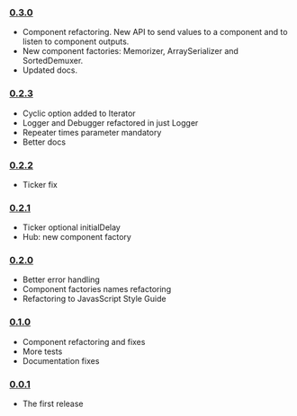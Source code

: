 ### [0.3.0](https://github.com/pmros/graflow/releases/tag/v0.3.0)
- Component refactoring. New API to send values to a component and to listen to component outputs.
- New component factories: Memorizer, ArraySerializer and SortedDemuxer.
- Updated docs.

### [0.2.3](https://github.com/pmros/graflow/releases/tag/v0.2.3)
- Cyclic option added to Iterator
- Logger and Debugger refactored in just Logger
- Repeater times parameter mandatory
- Better docs

### [0.2.2](https://github.com/pmros/graflow/releases/tag/v0.2.2)
- Ticker fix

### [0.2.1](https://github.com/pmros/graflow/releases/tag/v0.2.1)
- Ticker optional initialDelay
- Hub: new component factory

### [0.2.0](https://github.com/pmros/graflow/releases/tag/v0.2.0)
- Better error handling
- Component factories names refactoring
- Refactoring to JavasScript Style Guide

### [0.1.0](https://github.com/pmros/graflow/releases/tag/v0.1.0)
- Component refactoring and fixes
- More tests
- Documentation fixes

### [0.0.1](https://github.com/pmros/graflow/releases/tag/v0.0.1)

- The first release
